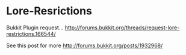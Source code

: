 Lore-Resrictions
================

Bukkit Plugin request... http://forums.bukkit.org/threads/request-lore-restrictions.166544/

See this post for more http://forums.bukkit.org/posts/1932968/
